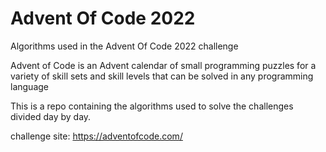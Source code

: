 # Advent Of Code 2022
Algorithms used in the Advent Of Code 2022 challenge

Advent of Code is an Advent calendar of small programming puzzles for a variety of skill sets and skill levels that can be solved in any programming language

This is a repo containing the algorithms used to solve the challenges divided day by day.

challenge site: https://adventofcode.com/
